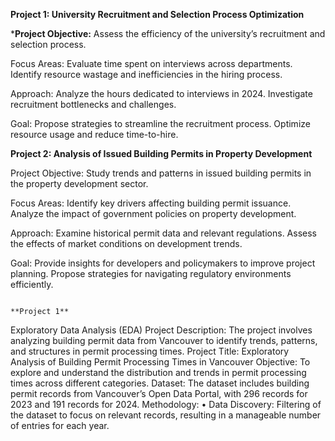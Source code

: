  **Project 1: University Recruitment and Selection Process Optimization**

***Project Objective:**
 Assess the efficiency of the university’s recruitment and selection process.

Focus Areas:
Evaluate time spent on interviews across departments.
Identify resource wastage and inefficiencies in the hiring process.

Approach:
Analyze the hours dedicated to interviews in 2024.
Investigate recruitment bottlenecks and challenges.

Goal:
Propose strategies to streamline the recruitment process.
Optimize resource usage and reduce time-to-hire.


**Project 2: Analysis of Issued Building Permits in Property Development**

Project Objective:
Study trends and patterns in issued building permits in the property development sector.

Focus Areas:
Identify key drivers affecting building permit issuance.
Analyze the impact of government policies on property development.

Approach:
Examine historical permit data and relevant regulations.
Assess the effects of market conditions on development trends.

Goal:
Provide insights for developers and policymakers to improve project planning.
Propose strategies for navigating regulatory environments efficiently.


                                                                                **Project 1**
Exploratory Data Analysis (EDA)
Project Description: The project involves analyzing building permit data from Vancouver to identify trends, patterns, and structures in permit processing times.
Project Title: Exploratory Analysis of Building Permit Processing Times in Vancouver
Objective: To explore and understand the distribution and trends in permit processing times across different categories.
Dataset: The dataset includes building permit records from Vancouver’s Open Data Portal, with 296 records for 2023 and 191 records for 2024.
Methodology:
•	Data Discovery: Filtering of the dataset to focus on relevant records, resulting in a manageable number of entries for each year.
